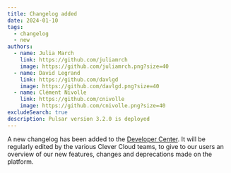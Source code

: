 ```yaml
---
title: Changelog added
date: 2024-01-10
tags:
  - changelog
  - new
authors:
  - name: Julia March
    link: https://github.com/juliamrch
    image: https://github.com/juliamrch.png?size=40
  - name: David Legrand
    link: https://github.com/davlgd
    image: https://github.com/davlgd.png?size=40
  - name: Clément Nivolle
    link: https://github.com/cnivolle
    image: https://github.com/cnivolle.png?size=40
excludeSearch: true
description: Pulsar version 3.2.0 is deployed
---
```


A new changelog has been added to the [Developer Center](/changelog). It will be regularly edited by the various Clever Cloud teams, to give to our users an overview of our new features, changes and deprecations made on the platform.
